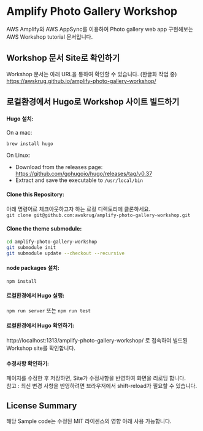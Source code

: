 # Amplify Photo Gallery Workshop
AWS Amplify와 AWS AppSync를 이용하여 Photo gallery web app 구현해보는 AWS Workshop tutorial 문서입니다. 

## Workshop 문서 Site로 확인하기
Workshop 문서는 아래 URL을 통하여 확인할 수 있습니다. (한글화 작업 중)  
https://awskrug.github.io/amplify-photo-gallery-workshop/ 


## 로컬환경에서 Hugo로 Workshop 사이트 빌드하기

#### Hugo 설치:
On a mac:

`brew install hugo`

On Linux:
  - Download from the releases page: https://github.com/gohugoio/hugo/releases/tag/v0.37
  - Extract and save the executable to `/usr/local/bin`

#### Clone this Repository:
아래 명령어로 체크아웃하고자 하는 로컬 디렉토리에 클론하세요.   
`git clone git@github.com:awskrug/amplify-photo-gallery-workshop.git`

#### Clone the theme submodule:

```sh
cd amplify-photo-gallery-workshop
git submodule init
git submodule update --checkout --recursive
```

#### node packages 설치:

`npm install`

#### 로컬환경에서 Hugo 실행:

`npm run server`
또는
`npm run test` 

#### 로컬환경에서 Hugo 확인하기:
http://localhost:1313/amplify-photo-gallery-workshop/ 로 접속하여 빌드된 Workshop site를 확인합니다.

#### 수정사항 확인하기:
페이지를 수정한 후 저장하면, Site가 수정사항을 반영하여 화면을 리로딩 합니다.   
참고 : 최신 변경 사항을 반영하려면 브라우저에서 shift-reload가 필요할 수 있습니다.

## License Summary

해당 Sample code는 수정된 MIT 라이센스의 영향 아래 사용 가능합니다.


